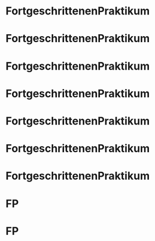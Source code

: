 # FortgeschrittenenPraktikum
# FortgeschrittenenPraktikum
# FortgeschrittenenPraktikum
# FortgeschrittenenPraktikum
# FortgeschrittenenPraktikum
# FortgeschrittenenPraktikum
# FortgeschrittenenPraktikum
# FP
# FP
